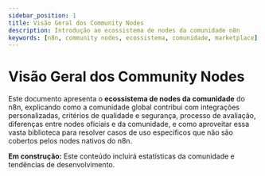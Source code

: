 ```yaml
---
sidebar_position: 1
title: Visão Geral dos Community Nodes
description: Introdução ao ecossistema de nodes da comunidade n8n
keywords: [n8n, community nodes, ecossistema, comunidade, marketplace]
---
```


# <IonicIcon name="people-outline" size={32} color="#ea4b71" /> Visão Geral dos Community Nodes

Este documento apresenta o **ecossistema de nodes da comunidade** do n8n, explicando como a comunidade global contribui com integrações personalizadas, critérios de qualidade e segurança, processo de avaliação, diferenças entre nodes oficiais e da comunidade, e como aproveitar essa vasta biblioteca para resolver casos de uso específicos que não são cobertos pelos nodes nativos do n8n.

**<IonicIcon name="construct-outline" size={16} color="#f59e0b" /> Em construção:** Este conteúdo incluirá estatísticas da comunidade e tendências de desenvolvimento.
